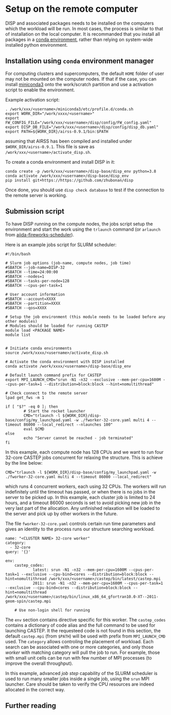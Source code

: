 # Setup on the remote computer

DISP and associated packages needs to be installed on the computers which the workload will be run.
In most cases, the process is similar to that of installation on the local computer.
It is recommanded that you install all packages in a [conda environment](https://docs.conda.io/en/latest/), rather than relying on system-wide installed python environment.

## Installation using `conda` environment manager

For computing clusters and supercomputers, the default `HOME` folder of user may not be mounted on the computer nodes.
If that if the case, you can install [miniconda3](https://docs.conda.io/en/latest/miniconda.html) onto the work/scratch partition and use a activation script to enable the environment.

Example activation script:

```
. /work/xxx/<username>/miniconda3/etc/profile.d/conda.sh
export WORK_DIR="/work/xxxx/<username>"
export FW_CONFIG_FILE="/work/xxx/<username>/disp/config/FW_config.yaml"
export DISP_DB_FILE="/work/xxx/<username>/disp/config/disp_db.yaml"
export PATH=${WORK_DIR}/airss-0.9.1/bin:$PATH
```

assuming that AIRSS has been compiled and installed under `$WORK_DIR/airss-0.9.1`.
This file is  save as `/work/xxx/<username>/activate_disp.sh`.

To create a conda environment and install DISP in it:

```
conda create -p /work/xxx/<username>/disp-base/disp_env python=3.8
conda activate /work/xxx/<username>/disp-base/disp_env
pip install git+https://https://github.com/zhubonan/disp
```


Once done, you should use `disp check database` to test if the connection to the remote server is working.

## Submission script

To have DISP running on the compute nodes, the jobs script setup the environment and start the work using the `trlaunch` command (or `arlaunch` from [aiida-fireworks-scheduler](https://github.com/zhubonan/aiida-fireworks-scheduler)).

Here is an example jobs script for SLURM scheduler:

```
#!/bin/bash

# Slurm job options (job-name, compute nodes, job time)
#SBATCH --job-name=DISP-32
#SBATCH --time=24:00:00
#SBATCH --nodes=1
#SBATCH --tasks-per-node=128
#SBATCH --cpus-per-task=1

# User account information
#SBATCH --account=XXXX
#SBATCH --partition=XXXX
#SBATCH --qos=XXXX

# Setup the job environment (this module needs to be loaded before any other modules)
# Modules should be loaded for running CASTEP
module load <PACKAGE NAME>
module list


# Initiate conda environments
source /work/xxxx/<username>/activate_disp.sh

# Activate the conda environment with DISP installed
conda activate /work/xxxx/<username>/disp-base/disp_env

# Default launch command prefix for CASTEP
export MPI_LAUNCH_CMD="srun -N1 -n32 --exclusive --mem-per-cpu=1600M --cpus-per-task=1 --distribution=block:block --hint=nomultithread"

# Check connect to the remote server
lpad get_fws -m 1

if [ "$?" -eq 0 ]; then
        # Start the rocket launcher
        CMD="trlaunch -l ${WORK_DIR}/disp-base/config/my_launchpad.yaml -w ./fworker-32-core.yaml multi 4 --timeout 86000 --local_redirect --nlaunches 100"
        eval $CMD
else
        echo "Server cannot be reached - job terminated"
fi

```


In this example, each compute node has 128 CPUs and we want to run four 32-core CASTEP jobs concurrent for relaxing the structure.
This is achieve by the line below:

```
CMD="trlaunch -l ${WORK_DIR}/disp-base/config/my_launchpad.yaml -w ./fworker-32-core.yaml multi 4 --timeout 86000 --local_redirect"
```

which runs 4 concurrent workers, each using 32 CPUs.
The workers will run indefinitely until the timeout has passed, or when there is no jobs in the server to be picked up.
In this example, each cluster job is limited to 24 hours, and a timeout 86000 seconds is set to avoid picking new job in the very last part of the allocation.
Any unfinished relaxation will be loaded to the server and pick up by other workers in the future.


The file `fworker-32-core.yaml` controls certain run time parameters and gives an identity to the process runs our structure searching workload.

```
name: "<CLUSTER NAME> 32-core worker"
category:
  - 32-core
query: '{}'

env:
    castep_codes:
            latest: srun -N1 -n32 --mem-per-cpu=1600M --cpus-per-task=1 --exclusive --cpu-bind=cores --distribution=block:block --hint=nomultithread /work/xxx/<username>/castep/bin/latest/castep.mpi
            2011: srun -N1 -n32 --mem-per-cpu=1600M --cpus-per-task=1 --exclusive --cpu-bind=cores --distribution=block:block --hint=nomultithread /work/xxx/<username>/castep/bin/linux_x86_64_gfortran10.0-XT--2011-geom-spin/castep.mpi

    # Use non-login shell for running

```

The `env` section contains directive specific for this worker.
The `castep_codes` contains a dictionary of code alias and the full command to be used for launching CASTEP.
It the requesteed code is not found in this section, the default `castep.mpi` (from `$PATH`) will be used with prefix from `MPI_LAUNCH_CMD` used.
The `category` allows controling the placement of workload.
Each search can be associated with one or more categories, and only those *worker* with matching category will pull the job to run.
For example, those with small unit cells can be run with few number of MPI processes (to improve the overall throughput).

In this example, advanced *job step* capability of the SLURM scheduler is used to run many smaller jobs inside a single job, using the `srun` MPI launcher.
Care should be taken to verify the CPU resources are indeed allocated in the correct way.


## Further reading

